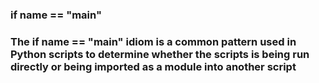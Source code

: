 ### if __name__ == "__main__"

### The if __name__ == "__main__" idiom is a common pattern used in Python scripts to determine whether the scripts is being run directly or being imported as a module into another script